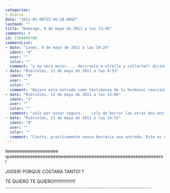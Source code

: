 ```yaml
---
categories:
- diario
date: "2011-05-08T22:46:28.000Z"
lastmod: ""
title: "Domingo, 8 de mayo de 2011 a las 23:46"
comments: 4
id: 1304894788
commentList:
- date: "Lunes, 9 de mayo de 2011 a las 19:24"
  ident: "0"
  user: ""
  color: ""
  comment: "y no sera mejor.... decirselo a el/ella y callarte?! diciendoselo a los cuatro vientos no conseguiras nada..."
- date: "Miércoles, 11 de mayo de 2011 a las 9:53"
  ident: "0"
  user: ""
  color: ""
  comment: "Dejare esta entrada como testimonio de tu hormonal reacción romántica, aunque he borrado las otras dos ya que no aportaban nada diferente a esta, y se hacían bastante incómodas de leer..."
- date: "Miércoles, 11 de mayo de 2011 a las 14:06"
  ident: "1"
  user: ""
  color: ""
  comment: "solo por estar seguro...  \nlo de borrar las otras dos entradas lo has echo como medida SUPER escepcional, no?  \nlo digo por q sea lo q sea, lo de borrar entradas me parece un poco drastico."
- date: "Miércoles, 11 de mayo de 2011 a las 14:52"
  ident: "0"
  user: ""
  color: ""
  comment: "Cierto, practicamente nunca borraria una entrada. Esto es un diario donde cualquiera publica lo que considera oportuno. Pero hay muchas maneras de decir lo mismo"
---
```


teeeeeeeeeeeeeeeeeeee quieeeeeeeeeeeeeeeeeeeeeeeeeeeeeeeeeeeeeeeeeeeeeeeeeeeeeeeeero !  
  
JODER! PORQUE COSTARA TANTO! ?  
  
TE QUIERO TE QUIERO!!!!!!!!!!!!!!!!!  
...................................................................................................................